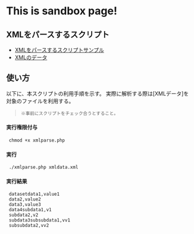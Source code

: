 # This is sandbox page!

## XMLをパースするスクリプト

 * [XMLをパースするスクリプトサンプル](https://github.com/tikemin/sandbox/blob/master/xmlparse.php)
 * [XMLのデータ](https://github.com/tikemin/sandbox/blob/master/xmldata.xml)


## 使い方
 以下に、本スクリプトの利用手順を示す。
 実際に解析する際は[XMLデータ]を対象のファイルを利用する。

>  `※事前にスクリプトをチェック合うとすること。`

#### 実行権限付与

```
 chmod +x xmlparse.php
```
#### 実行
```
 ./xmlparse.php xmldata.xml
``` 
#### 実行結果
```
 datasetdata1,value1
 data2,value2
 data3,value3
 data4subdata1,v1
 subdata2,v2
 subdata3subsubdata1,vv1
 subsubdata2,vv2
```


 
